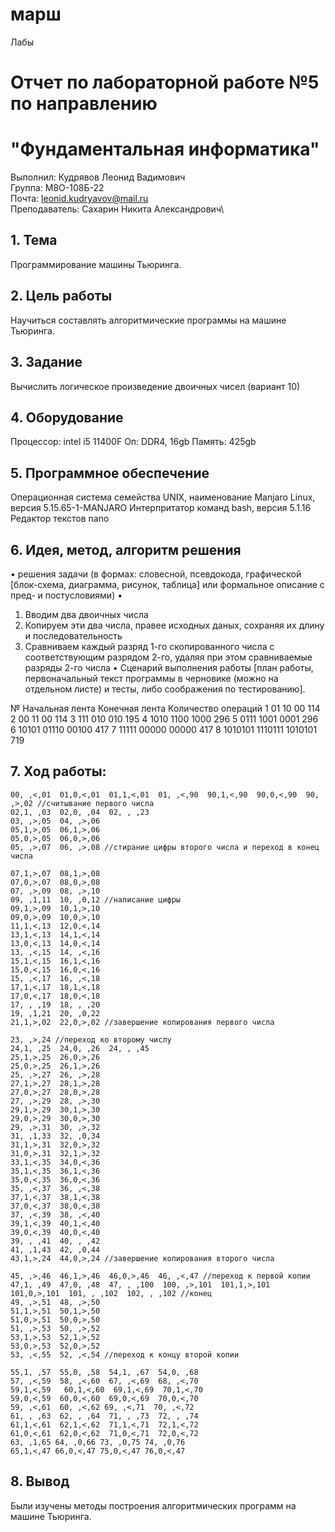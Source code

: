 # марш
Лабы
# Отчет по лабораторной работе №5 по направлению  
# "Фундаментальная информатика"

Выполнил: Кудрявов Леонид Вадимович\
Группа: М8О-108Б-22\
Почта: leonid.kudryavov@mail.ru\
Преподаватель: Сахарин Никита Александрович\

## 1. Тема

Программирование машины Тьюринга.

## 2. Цель работы

Научиться составлять алгоритмические программы на машине Тьюринга.

## 3. Задание

Вычислить логическое произведение двоичных чисел (вариант 10)

## 4. Оборудование

Процессор: intel i5 11400F
Оп: DDR4, 16gb
Память: 425gb


## 5. Программное обеспечение

Операционная система семейства UNIX, наименование Manjaro Linux, версия 5.15.65-1-MANJARO Интерпритатор команд bash, версия 5.1.16 Редактор текстов nano

## 6. Идея, метод, алгоритм решения

•	решения задачи (в формах: словесной, псевдокода, графической [блок-схема, диаграмма, рисунок, таблица] или формальное описание с пред- и постусловиями)
•	
1.	Вводим два двоичных числа
2.	Копируем эти  два числа, правее исходных даных, сохраняя их длину и последовательность
3.	Сравниваем каждый разряд 1-го скопированного числа с соответствующим разрядом 2-го, удаляя при этом сравниваемые разряды 2-го числа
•	Сценарий выполнения работы [план работы, первоначальный текст программы в черновике (можно на отдельном листе) и тесты, либо соображения по тестированию].


№	Начальная лента		Конечная лента	Количество операций
1	01	10	00	114
2	00	11	00	114
3	111	010	010	195
4	1010	1100	1000	296
5	0111	1001	0001	296
6	10101		01110	00100	417
7	11111	00000	00000	417
8	1010101	1110111	1010101	719


## 7. Ход работы:

```
00, ,<,01  01,0,<,01  01,1,<,01  01, ,<,90  90,1,<,90  90,0,<,90  90, ,>,02 //считывание первого числа
02,1, ,03  02,0, ,04  02, , ,23
03, ,>,05  04, ,>,06
05,1,>,05  06,1,>,06
05,0,>,05  06,0,>,06
05, ,>,07  06, ,>,08 //стирание цифры второго числа и переход в конец числа

07,1,>,07  08,1,>,08
07,0,>,07  08,0,>,08
07, ,>,09  08, ,>,10
09, ,1,11  10, ,0,12 //написание цифры
09,1,>,09  10,1,>,10
09,0,>,09  10,0,>,10
11,1,<,13  12,0,<,14
13,1,<,13  14,1,<,14
13,0,<,13  14,0,<,14
13, ,<,15  14, ,<,16
15,1,<,15  16,1,<,16
15,0,<,15  16,0,<,16
15, ,<,17  16, ,<,18
17,1,<,17  18,1,<,18
17,0,<,17  18,0,<,18
17, , ,19  18, , ,20
19, ,1,21  20, ,0,22
21,1,>,02  22,0,>,02 //завершение копирования первого числа

23, ,>,24 //переход ко второму числу
24,1, ,25  24,0, ,26  24, , ,45
25,1,>,25  26,0,>,26
25,0,>,25  26,1,>,26
25, ,>,27  26, ,>,28
27,1,>,27  28,1,>,28
27,0,>,27  28,0,>,28
27, ,>,29  28, ,>,30
29,1,>,29  30,1,>,30
29,0,>,29  30,0,>,30
29, ,>,31  30, ,>,32
31, ,1,33  32, ,0,34
31,1,>,31  32,0,>,32
31,0,>,31  32,1,>,32
33,1,<,35  34,0,<,36
35,1,<,35  36,1,<,36
35,0,<,35  36,0,<,36
35, ,<,37  36, ,<,38
37,1,<,37  38,1,<,38
37,0,<,37  38,0,<,38
37, ,<,39  38, ,<,40
39,1,<,39  40,1,<,40
39,0,<,39  40,0,<,40
39, , ,41  40, , ,42
41, ,1,43  42, ,0,44
43,1,>,24  44,0,>,24 //завершение копирования второго числа

45, ,>,46  46,1,>,46  46,0,>,46  46, ,<,47 //переход к первой копии
47,1, ,49  47,0, ,48  47, , ,100  100, ,>,101  101,1,>,101  101,0,>,101  101, , ,102  102, , ,102 //конец
49, ,>,51  48, ,>,50
51,1,>,51  50,1,>,50
51,0,>,51  50,0,>,50
51, ,>,53  50, ,>,52
53,1,>,53  52,1,>,52
53,0,>,53  52,0,>,52
53, ,<,55  52, ,<,54 //переход к концу второй копии

55,1, ,57  55,0, ,58  54,1, ,67  54,0, ,68
57, ,<,59  58, ,<,60  67, ,<,69  68, ,<,70
59,1,<,59   60,1,<,60  69,1,<,69  70,1,<,70
59,0,<,59  60,0,<,60  69,0,<,69  70,0,<,70
59, ,<,61  60, ,<,62 69, ,<,71  70, ,<,72
61, , ,63  62, , ,64  71, , ,73  72, , ,74
61,1,<,61  62,1,<,62  71,1,<,71  72,1,<,72
61,0,<,61  62,0,<,62  71,0,<,71  72,0,<,72
63, ,1,65 64, ,0,66 73, ,0,75 74, ,0,76
65,1,<,47 66,0,<,47 75,0,<,47 76,0,<,47
```

## 8. Вывод

Были изучены методы построения алгоритмических программ на машине Тьюринга. 

